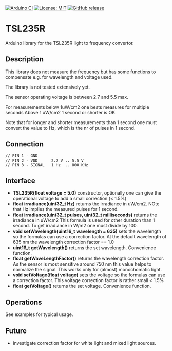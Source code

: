
[![Arduino CI](https://github.com/RobTillaart/TSL235R/workflows/Arduino%20CI/badge.svg)](https://github.com/marketplace/actions/arduino_ci)
[![License: MIT](https://img.shields.io/badge/license-MIT-green.svg)](https://github.com/RobTillaart/TSL235R/blob/master/LICENSE)
[![GitHub release](https://img.shields.io/github/release/RobTillaart/TSL235R.svg?maxAge=3600)](https://github.com/RobTillaart/TSL235R/releases)


# TSL235R

Arduino library for the TSL235R light to frequency convertor.


## Description

This library does not measure the frequency but has some functions to compensate e.g. 
for wavelength and voltage used.

The library is not tested extensively yet.

The sensor operating voltage is between 2.7 and 5.5 max.

For measurements below 1uW/cm2 one bests measures for multiple seconds
Above 1 uW/cm2 1 second or shorter is OK. 

Note that for longer and shorter measurements than 1 second one must convert the
value to Hz, which is the nr of pulses in 1 second.


## Connection

```
// PIN 1 - GND
// PIN 2 - VDD      2.7 V .. 5.5 V
// PIN 3 - SIGNAL   1 Hz  .. 800 KHz
```


## Interface

- **TSL235R(float voltage = 5.0)** constructor, optionally one can give the operational voltage 
to add a small correction (< 1.5%)
- **float irradiance(uint32_t Hz)** returns the irradiance in uW/cm2.
NOte that Hz implies the measured pulses for 1 second.
- **float irradiance(uint32_t pulses, uint32_t milliseconds)** returns the irradiance in uW/cm2
This formula is used for other duration than 1 second.
To get irradiance in W/m2 one must divide by 100.
- **void setWavelength(uint16_t wavelength = 635)** sets the wavelength so the formulas can use a correction factor. At the default wavelength of 635 nm the wavelength correction factor == 1.0
- **uint16_t getWavelength()** returns the set wavelength. Convenience function.
- **float getWaveLengthFactor()** returns the wavelength correction factor. 
As the sensor is most sensitive around 750 nm this value helps to normalize the signal.
This works only for (almost) monochomatic light.
- **void setVoltage(float voltage)** sets the voltage so the formulas can use a correction factor.
This voltage correction factor is rather small < 1.5%
- **float getVoltage()** returns the set voltage. Convenience function.


## Operations

See examples for typical usage.


## Future

- investigate correction factor for white light and mixed light sources.
